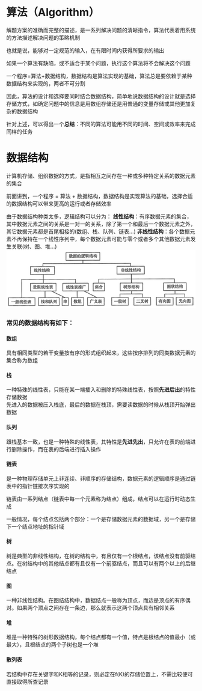 # 算法（Algorithm）
解题方案的准确而完整的描述，是一系列解决问题的清晰指令，算法代表着用系统的方法描述解决问题的策略机制  

也就是说，能够对一定规范的输入，在有限时间内获得所要求的输出  

如果一个算法有缺陷，或不适合于某个问题，执行这个算法将不会解决这个问题  

一个程序=算法+数据结构，数据结构是算法实现的基础，算法总是要依赖于某种数据结构来实现的，两者不可分割  

因此，算法的设计和选择要同时结合数据结构，简单地说数据结构的设计就是选择存储方式，如确定问题中的信息是用数组存储还是用普通的变量存储或其他更加复杂的数据结构  

针对上述，可以得出一个**总结**：不同的算法可能用不同的时间、空间或效率来完成同样的任务  


# 数据结构
计算机存储、组织数据的方式，是指相互之间存在一种或多种特定关系的数据元素的集合    

前面讲到，一个程序 = 算法 + 数据结构，数据结构是实现算法的基础，选择合适的数据结构可以带来更高的运行或者存储效率  

由于数据结构种类太多，逻辑结构可以分为：
**线性结构**：有序数据元素的集合，其中数据元素之间的关系是一对一的关系，除了第一个和最后一个数据元素之外，其它数据元素都是首尾相接的(数组、栈、队列、链表...)
**非线性结构**：各个数据元素不再保持在一个线性序列中，每个数据元素可能与零个或者多个其他数据元素发生关联(树、图、堆...)
![数据结构](../img/数据结构.png)

### 常见的数据结构有如下：
#### 数组
具有相同类型的若干变量按有序的形式组织起来，这些按序排列的同类数据元素的集合称为数组

#### 栈
一种特殊的线性表，只能在某一端插入和删除的特殊线性表，按照**先进后出**的特性存储数据  
先进入的数据被压入栈底，最后的数据在栈顶，需要读数据的时候从栈顶开始弹出数据

#### 队列
跟栈基本一致，也是一种特殊的线性表，其特性是**先进先出**，只允许在表的前端进行删除操作，而在表的后端进行插入操作

#### 链表
是一种物理存储单元上非连续、非顺序的存储结构，数据元素的逻辑顺序是通过链表中的指针链接次序实现的  

链表由一系列结点（链表中每一个元素称为结点）组成，结点可以在运行时动态生成  

一般情况，每个结点包括两个部分：一个是存储数据元素的数据域，另一个是存储下一个结点地址的指针域  

#### 树
树是典型的非线性结构，在树的结构中，有且仅有一个根结点，该结点没有前驱结点。在树结构中的其他结点都有且仅有一个前驱结点，而且可以有两个以上的后继结点  

#### 图
一种非线性结构。在图结结构中，数据结点一般称为顶点，而边是顶点的有序偶对。如果两个顶点之间存在一条边，那么就表示这两个顶点具有相邻关系  

#### 堆
堆是一种特殊的树形数据结构，每个结点都有一个值，特点是根结点的值最小（或最大），且根结点的两个子树也是一个堆  

#### 散列表
若结构中存在关键字和K相等的记录，则必定在f(K)的存储位置上，不需比较便可直接取得所查记录  
